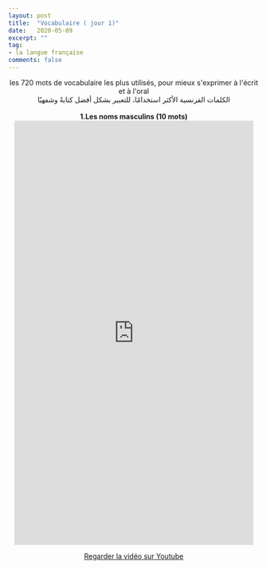 ```yaml
---
layout: post
title:  "Vocabulaire ( jour 1)"
date:   2020-05-09
excerpt: ""
tag:
- la langue française
comments: false
---
```

 <center>     les 720 mots de vocabulaire les plus utilisés, pour mieux s'exprimer à l'écrit et à l'oral <br> الكلمات الفرنسية الأكثر استخدامًا، للتعبير بشكل أفضل كتابةً وشفهيًا <br><br>     <strong> 1.Les noms masculins (10 mots)</strong>     <br> <iframe width="480" height="853" src="https://www.youtube.com/embed/aBhT53ntr3U" title="youtube video player" frameborder="0" allow="accelerometer, autoplay, clipboard-write, encrypted-media, gyroscope, picture-in-picture, web-share" allowfullscreen></iframe>     <br> <p markdown="0"><a href="https://youtube.com/shorts/aBhT53ntr3U" class="btn btn-danger" target="_blank">Regarder la vidéo sur Youtube</a></p> </center>
